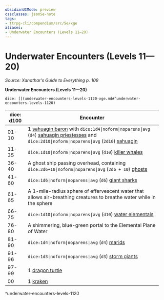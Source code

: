 ```yaml
---
obsidianUIMode: preview
cssclasses: json5e-note
tags:
- ttrpg-cli/compendium/src/5e/xge
aliases:
- Underwater Encounters (Levels 11—20)
---
```

# Underwater Encounters (Levels 11—20)
*Source: Xanathar's Guide to Everything p. 109* 

**Underwater Encounters (Levels 11—20)**

`dice: [](underwater-encounters-levels-1120-xge.md#^underwater-encounters-levels-1120)`

| dice: d100 | Encounter |
|------------|-----------|
| 01-10 | 1 [sahuagin baron](/3-Mechanics/CLI/bestiary/fiend/sahuagin-baron-xmm.md) with `dice:1d4\|noform\|noparens\|avg` (`d4`) [sahuagin priestesses](/3-Mechanics/CLI/bestiary/fiend/sahuagin-priest-xmm.md) and `dice:2d10\|noform\|noparens\|avg` (`2d10`) [sahuagin](/3-Mechanics/CLI/bestiary/fiend/sahuagin-warrior-xmm.md) |
| 11-35 | `dice:1d10\|noform\|noparens\|avg` (`d10`) [killer whales](/3-Mechanics/CLI/bestiary/beast/killer-whale-xmm.md) |
| 36-40 | A ghost ship passing overhead, containing `dice:2d6+10\|noform\|noparens\|avg` (`2d6 + 10`) [ghosts](/3-Mechanics/CLI/bestiary/undead/ghost-xmm.md) |
| 41-60 | `dice:1d6\|noform\|noparens\|avg` (`d6`) [giant sharks](/3-Mechanics/CLI/bestiary/beast/giant-shark-xmm.md) |
| 61-65 | A 1-mile-radius sphere of effervescent water that allows air-breathing creatures to breathe water while in the sphere |
| 66-75 | `dice:1d10\|noform\|noparens\|avg` (`d10`) [water elementals](/3-Mechanics/CLI/bestiary/elemental/water-elemental-xmm.md) |
| 76-80 | A shimmering, blue-green portal to the Elemental Plane of Water |
| 81-90 | `dice:1d4\|noform\|noparens\|avg` (`d4`) [marids](/3-Mechanics/CLI/bestiary/elemental/marid-xmm.md) |
| 91-96 | `dice:1d3\|noform\|noparens\|avg` (`d3`) [storm giants](/3-Mechanics/CLI/bestiary/giant/storm-giant-xmm.md) |
| 97-99 | 1 [dragon turtle](/3-Mechanics/CLI/bestiary/dragon/dragon-turtle-xmm.md) |
| 00 | 1 [kraken](/3-Mechanics/CLI/bestiary/monstrosity/kraken-xmm.md) |
^underwater-encounters-levels-1120